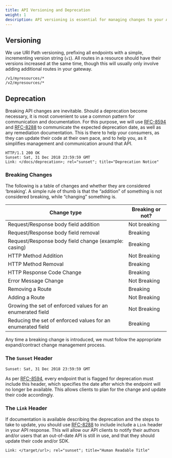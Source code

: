 ```yaml
---
title: API Versioning and Deprecation
weight: 1
description: API versioning is essential for managing changes to your API. This document outlines how this is done.
---
```


## Versioning

We use URI Path versioning, prefixing all endpoints with a simple, incrementing version string (`v1`).
All routes in a resource should have their versions increased at the same time, though this will usually only involve
adding additional routes in your gateway.

```http
/v1/myresources/*
/v2/myresources/*
```

## Deprecation

Breaking API changes are inevitable. Should a deprecation become necessary, it is most convenient to use a common
pattern for communication and documentation. For this purpose, we will
use [RFC-8594](https://tools.ietf.org/html/rfc8594) and [RFC-8288](https://tools.ietf.org/html/rfc8288#section-4.2) to
communicate the expected deprecation date, as well as any remediation documentation. This is there to
help your consumers, as they can update their code at their own pace, and to help you, as it simplifies management
and communication around that API.

```http
HTTP/1.1 200 OK
Sunset: Sat, 31 Dec 2018 23:59:59 GMT
Link: </docs/deprecation>; rel="sunset"; title="Deprecation Notice"
```

### Breaking Changes

The following is a table of changes and whether they are considered ‘breaking’. A simple rule of thumb is that the
“addition” of something is not considered breaking, while “changing” something is.

| Change type                                                 | Breaking or not? |
|-------------------------------------------------------------|------------------|
| Request/Response body field addition                        | Not breaking     |
| Request/Response body field removal                         | Breaking         |
| Request/Response body field change (example: casing)        | Breaking         |
| HTTP Method Addition                                        | Not Breaking     |
| HTTP Method Removal                                         | Breaking         |
| HTTP Response Code Change                                   | Breaking         |
| Error Message Change                                        | Not Breaking     |
| Removing a Route                                            | Breaking         |
| Adding a Route                                              | Not Breaking     |
| Growing the set of enforced values for an enumerated field  | Not Breaking     |
| Reducing the set of enforced values for an enumerated field | Breaking         |

Any time a breaking change is introduced, we must follow the appropriate expand/contract change management process.

### The `Sunset` Header

```http
Sunset: Sat, 31 Dec 2018 23:59:59 GMT
```

As per [RFC-8594](https://tools.ietf.org/html/rfc8594), every endpoint that is flagged for deprecation must include this
header, which specifies the date after which the endpoint will no longer be available. This allows clients to plan for
the change and update their code accordingly.

### The `Link` Header

If documentation is available describing the deprecation and the steps to take to update, you should
use [RFC-8288](https://tools.ietf.org/html/rfc8288#section-4.2)
to include include a `Link` header in your API response. This will allow our API clients to notify their authors
and/or users that an out-of-date API is still in use, and that they should update their code and/or SDK.

```http
Link: </target/url>; rel="sunset"; title="Human Readable Title"
```
